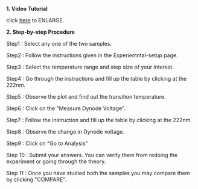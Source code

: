 **1. Video Tutorial**

click [here](videos/manual_exp10.swf) to ENLARGE.



**2. Step-by-step Procedure**


Step1 : Select any one of the two samples.

Step2 : Follow the instructions given in the Experiemntal-setup page.

Step3 : Select the temperature range and step size of your interest.

Step4 : Go through the instructions and fill up the table by clicking at the 222nm.

Step5 : Observe the plot and find out the transition temperature.

Step6 : Click on the "Measure Dynode Voltage".

Step7 : Follow the instruction and fill up the table by clicking at the 222nm.

Step8 : Observe the change in Dynode voltage.

Step9 : Click on "Go to Analysis"

Step 10 : Submit your answers. You can verify them from redoing the experiment or going through the theory.

Step 11 : Once you have studied both the samples you may compare them by clicking "COMPARE".

